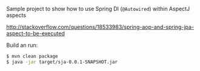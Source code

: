 Sample project to show how to use Spring DI (```@Autowired```) within AspectJ aspects

http://stackoverflow.com/questions/18533983/spring-aop-and-spring-jpa-aspect-to-be-executed

Build an run:
```bash
$ mvn clean package
$ java -jar target/sja-0.0.1-SNAPSHOT.jar
```
